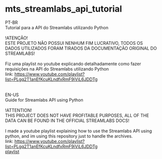 # mts_streamlabs_api_tutorial
PT-BR<br>
Tutorial para a API do Streamlabs utilizando Python<br>
<br>
!ATENÇÃO!<br>
ESTE PROJETO NÃO POSSUI NENHUM FIM LUCRATIVO, TODOS OS DADOS UTILIZADOS FORAM TIRADOS DA DOCUMENTAÇÃO ORIGINAL DO STREAMLABS!<br>
<br>
Fiz uma playlist no youtube explicando detalhadamente como fazer requisições na API do Streamlabs utilizando Python<br>
link: https://www.youtube.com/playlist?list=PLgq2T1anEfKcuKLndfxRmF9iViL6JDDTg   <br>
<br>
<br>
EN-US<br>
Guide for Streamlabs API using Python<br>
<br>
!ATTENTION!<br>
THIS PROJECT DOES NOT HAVE PROFITABLE PURPOSES, ALL OF THE DATA CAN BE FOUND IN THE OFFICIAL STREAMLABS DOCS!<br>
<br>
I made a youtube playlist explaining how to use the Streamlabs API using python, and im using this repository just to handle the archives.<br>
link: https://www.youtube.com/playlist?list=PLgq2T1anEfKcuKLndfxRmF9iViL6JDDTg   <br>
[playlist](https://www.youtube.com/playlist?list=PLgq2T1anEfKcuKLndfxRmF9iViL6JDDTg)
